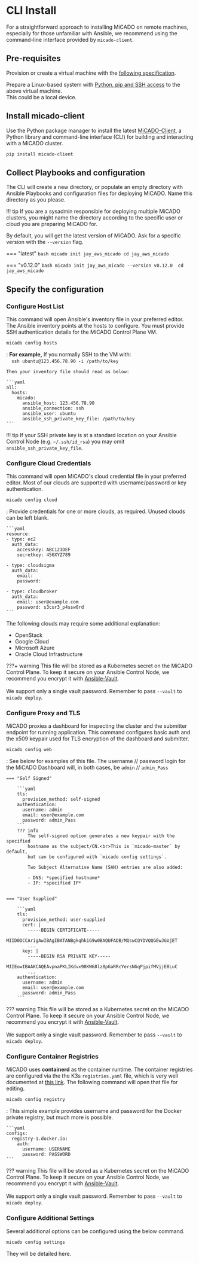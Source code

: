 # CLI Install

For a straightforward approach to installing MiCADO on remote machines,
especially for those unfamiliar with Ansible, we recommend using
the command-line interface provided by `micado-client`.

## Pre-requisites

Provision or create a virtual machine with the
[following specification](requirements.md#micado-control-plane).

Prepare a Linux-based system with
[Python, pip and SSH access](requirements.md#ansible-control-node)
to the above virtual machine.<br>This could be a local device.

## Install micado-client

Use the Python package manager to install the latest
[MiCADO-Client](https://github.com/micado-scale/micado-client), a Python
library and command-line interface (CLI) for building and interacting
with a MiCADO cluster.

```bash
pip install micado-client
```

## Collect Playbooks and configuration

The CLI will create a new directory, or populate an empty directory
with Ansible Playbooks and configuration files for deploying MiCADO.
Name this directory as you please.

!!! tip
    If you are a sysadmin responsible for deploying multiple MiCADO
    clusters, you might name the directory according to the specific
    user or cloud you are preparing MiCADO for.

By default, you will get the latest version of MiCADO. Ask for a
specific version with the `‑‑version` flag.


=== "latest"
    ```bash
    micado init jay_aws_micado
    cd jay_aws_micado
    ```

=== "v0.12.0"
    ```bash
    micado init jay_aws_micado --version v0.12.0 
    cd jay_aws_micado
    ```

## Specify the configuration

### Configure Host List

This command will open Ansible's inventory file in your preferred editor.
The Ansible inventory points at the hosts to configure. You must provide
SSH authentication details for the MiCADO Control Plane VM.

```bash
micado config hosts
```

:   **For example,** If you normally SSH to the VM with:<br>
    &emsp;`ssh ubuntu@123.456.78.90 -i /path/to/key`

    Then your inventory file should read as below:

    ```yaml
    all:
      hosts:
        micado:
          ansible_host: 123.456.78.90
          ansible_connection: ssh
          ansible_user: ubuntu
          ansible_ssh_private_key_file: /path/to/key
    ```

!!! tip
    If your SSH private key is at a standard location on your Ansible Control
    Node (e.g. `~/.ssh/id_rsa`) you may omit `ansible_ssh_private_key_file`.

### Configure Cloud Credentials

This command will open MiCADO's cloud credential file in your preferred editor.
Most of our clouds are supported with username/password or key authentication.
```bash
micado config cloud
```

:   Provide credentials for one or more clouds, as required. Unused
    clouds can be left blank.

    ```yaml
    resource:
    - type: ec2
      auth_data:
        accesskey: ABC123DEF
        secretkey: 456XYZ789

    - type: cloudsigma
      auth_data:
        email: 
        password:

    - type: cloudbroker
      auth_data:
        email: user@example.com
        password: s3cur3_p4ssw0rd
    ```

The following clouds may require some additional explanation:

- OpenStack
- Google Cloud
- Microsoft Azure
- Oracle Cloud Infrastructure

???+ warning
    This file will be stored as a Kubernetes secret on the MiCADO Control Plane.
    To keep it secure on your Ansible Control Node, we recommend you encrypt it
    with [Ansible-Vault](https://docs.ansible.com/ansible/latest/vault_guide/index.html).<br><br>
    We support only a single vault password. Remember to pass `‑‑vault` to `micado deploy`.

### Configure Proxy and TLS

MiCADO proxies a dashboard for inspecting the cluster and the submitter
endpoint for running application. This command configures basic auth
and the x509 keypair used for TLS encryption of the dashboard and submitter.

```bash
micado config web
```

:   See below for examples of this file. The username // password login
    for the MiCADO Dashboard will, in both cases, be `admin` // `admin_Pass`

    === "Self Signed"

        ```yaml
        tls:
          provision_method: self-signed
        authentication:
          username: admin
          email: user@example.com
          password: admin_Pass                 
        ```
        ??? info
            The self-signed option generates a new keypair with the specified
            hostname as the subject/CN.<br>This is `micado-master` by default,
            but can be configured with `micado config settings`.

            Two Subject Alternative Name (SAN) entries are also added:

            - DNS: *specified hostname*
            - IP: *specified IP*


    === "User Supplied"

        ```yaml
        tls:
          provision_method: user-supplied
          cert: |
            -----BEGIN CERTIFICATE-----
            MIID0DCCArigAwIBAgIBATANBgkqhkiG9w0BAQUFADB/MQswCQYDVQQGEwJGUjET
            ...
          key: |
            -----BEGIN RSA PRIVATE KEY-----
            MIIEowIBAAKCAQEAvpnaPKLIKdvx98KW68lz8pGaRRcYersNGqPjpifMVjjE8LuC
            ...
        authentication:
          username: admin
          email: user@example.com
          password: admin_Pass
        ```

??? warning
    This file will be stored as a Kubernetes secret on the MiCADO Control Plane.
    To keep it secure on your Ansible Control Node, we recommend you encrypt it
    with [Ansible-Vault](https://docs.ansible.com/ansible/latest/vault_guide/index.html).<br><br>
    We support only a single vault password. Remember to pass `‑‑vault` to `micado deploy`.

### Configure Container Registries

MiCADO uses **containerd** as the container runtime. The container
registries are configured via the the K3s `registries.yaml` file,
which is very well documented at
[this link](https://docs.k3s.io/installation/private-registry). The
following command will open that file for editing.

```bash
micado config registry
```

:   This simple example provides username and password for the
    Docker private registry, but much more is possible.

    ```yaml
    configs:
      registry-1.docker.io:
        auth:
          username: USERNAME
          password: PASSWORD
    ```

??? warning
    This file will be stored as a Kubernetes secret on the MiCADO Control Plane.
    To keep it secure on your Ansible Control Node, we recommend you encrypt it
    with [Ansible-Vault](https://docs.ansible.com/ansible/latest/vault_guide/index.html).<br><br>
    We support only a single vault password. Remember to pass `‑‑vault` to `micado deploy`.

### Configure Additional Settings

Several additional options can be configured using the below command.

```bash
micado config settings
```

They will be detailed here.
